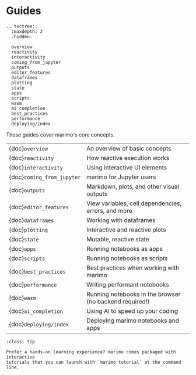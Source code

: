 # Guides

```{eval-rst}
.. toctree::
  :maxdepth: 2
  :hidden:

  overview
  reactivity
  interactivity
  coming_from_jupyter
  outputs
  editor_features
  dataframes
  plotting
  state
  apps
  scripts
  wasm
  ai_completion
  best_practices
  performance
  deploying/index
```

These guides cover marimo's core concepts.

|                            |                                                         |
| :------------------------- | :------------------------------------------------------ |
| {doc}`overview`            | An overview of basic concepts                           |
| {doc}`reactivity`          | How reactive execution works                            |
| {doc}`interactivity`       | Using interactive UI elements                           |
| {doc}`coming_from_jupyter` | marimo for Jupyter users                                |
| {doc}`outputs`             | Markdown, plots, and other visual outputs               |
| {doc}`editor_features`     | View variables, cell dependencies, errors, and more     |
| {doc}`dataframes`          | Working with dataframes                                 |
| {doc}`plotting`            | Interactive and reactive plots                          |
| {doc}`state`               | Mutable, reactive state                                 |
| {doc}`apps`                | Running notebooks as apps                               |
| {doc}`scripts`             | Running notebooks as scripts                            |
| {doc}`best_practices`      | Best practices when working with marimo                 |
| {doc}`performance`         | Writing performant notebooks                            |
| {doc}`wasm`                | Running notebooks in the browser (no backend required!) |
| {doc}`ai_completion`       | Using AI to speed up your coding                        |
| {doc}`deploying/index`     | Deploying marimo notebooks and apps                     |

```{admonition} Learn by doing!
:class: tip

Prefer a hands-on learning experience? marimo comes packaged with interactive
tutorials that you can launch with `marimo tutorial` at the command line.
```
